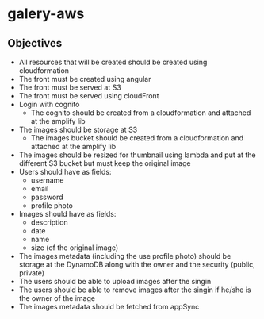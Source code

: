 # galery-aws

## Objectives

- All resources that will be created should be created using cloudformation
- The front must be created using angular
- The front must be served at S3
- The front must be served using cloudFront
- Login with cognito
  - The cognito should be created from a cloudformation and attached at the amplify lib
- The images should be storage at S3
  - The images bucket should be created from a cloudformation and attached at the amplify lib
- The images should be resized for thumbnail using lambda and put at the different S3 bucket but must keep the original image
- Users should have as fields:
  - username
  - email
  - password
  - profile photo
- Images should have as fields:
  - description
  - date
  - name
  - size (of the original image)
- The images metadata (including the use profile photo) should be storage at the DynamoDB along with the owner and the security (public, private)
- The users should be able to upload images after the singin
- The users should be able to remove images after the singin if he/she is the owner of the image
- The images metadata should be fetched from appSync
